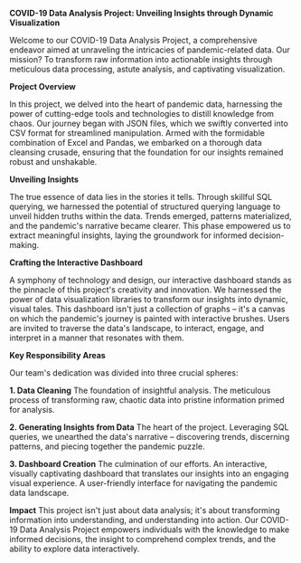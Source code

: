 **COVID-19 Data Analysis Project: Unveiling Insights through Dynamic Visualization**

Welcome to our COVID-19 Data Analysis Project, a comprehensive endeavor aimed at unraveling the intricacies of pandemic-related data. Our mission? To transform raw information into actionable insights through meticulous data processing, astute analysis, and captivating visualization.

**Project Overview**

In this project, we delved into the heart of pandemic data, harnessing the power of cutting-edge tools and technologies to distill knowledge from chaos. Our journey began with JSON files, which we swiftly converted into CSV format for streamlined manipulation. Armed with the formidable combination of Excel and Pandas, we embarked on a thorough data cleansing crusade, ensuring that the foundation for our insights remained robust and unshakable.

**Unveiling Insights**

The true essence of data lies in the stories it tells. Through skillful SQL querying, we harnessed the potential of structured querying language to unveil hidden truths within the data. Trends emerged, patterns materialized, and the pandemic's narrative became clearer. This phase empowered us to extract meaningful insights, laying the groundwork for informed decision-making.

**Crafting the Interactive Dashboard**

A symphony of technology and design, our interactive dashboard stands as the pinnacle of this project's creativity and innovation. We harnessed the power of data visualization libraries to transform our insights into dynamic, visual tales. This dashboard isn't just a collection of graphs – it's a canvas on which the pandemic's journey is painted with interactive brushes. Users are invited to traverse the data's landscape, to interact, engage, and interpret in a manner that resonates with them.

**Key Responsibility Areas**

Our team's dedication was divided into three crucial spheres:

**1. Data Cleaning**
The foundation of insightful analysis. The meticulous process of transforming raw, chaotic data into pristine information primed for analysis.

**2. Generating Insights from Data**
The heart of the project. Leveraging SQL queries, we unearthed the data's narrative – discovering trends, discerning patterns, and piecing together the pandemic puzzle.

**3. Dashboard Creation**
The culmination of our efforts. An interactive, visually captivating dashboard that translates our insights into an engaging visual experience. A user-friendly interface for navigating the pandemic data landscape.

**Impact**
This project isn't just about data analysis; it's about transforming information into understanding, and understanding into action. Our COVID-19 Data Analysis Project empowers individuals with the knowledge to make informed decisions, the insight to comprehend complex trends, and the ability to explore data interactively.









